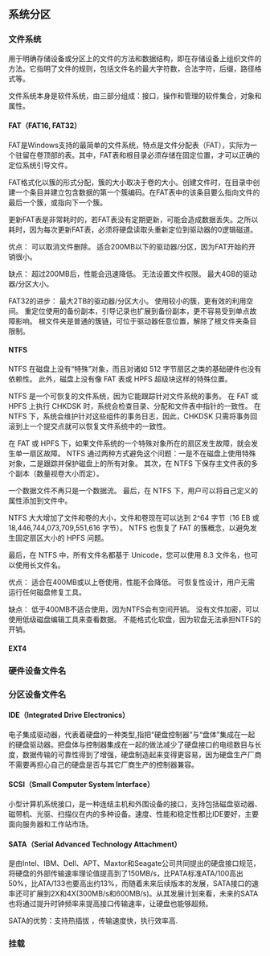 ## 系统分区

### 文件系统
用于明确存储设备或分区上的文件的方法和数据结构，即在存储设备上组织文件的方法。它指明了文件的规则，包括文件名的最大字符数，合法字符，后缀，路径格式等。

文件系统本身是软件系统，由三部分组成：接口，操作和管理的软件集合，对象和属性。


#### FAT（FAT16, FAT32）
FAT是Windows支持的最简单的文件系统，特点是文件分配表（FAT），实际为一个驻留在卷顶部的表。其中，FAT表和根目录必须存储在固定位置，才可以正确的定位系统引导文件。

FAT格式化以簇的形式分配，簇的大小取决于卷的大小。创建文件时，在目录中创建一个条目并建立包含数据的第一个簇编码。在FAT表中的该条目要么指向文件的最后一个簇，或指向下一个簇。

更新FAT表是非常耗时的，若FAT表没有定期更新，可能会造成数据丢失。之所以耗时，因为每次更新FAT表，必须将硬盘读取头重新定位到驱动器的0逻辑磁道。

优点：
可以取消文件删除。
适合200MB以下的驱动器/分区，因为FAT开始的开销很小。

缺点：
超过200MB后，性能会迅速降低。
无法设置文件权限。
最大4GB的驱动器/分区大小。

FAT32的进步：
最大2TB的驱动器/分区大小。
使用较小的簇，更有效的利用空间。
重定位使用的备份副本，引导记录也扩展到备份副本，更不容易受到单点故障影响。
根文件夹是普通的簇链，可位于驱动器任意位置，解除了根文件夹条目限制。

#### NTFS
NTFS 在磁盘上没有“特殊”对象，而且对诸如 512 字节扇区之类的基础硬件也没有依赖性。 此外，磁盘上没有像 FAT 表或 HPFS 超级块这样的特殊位置。

NTFS 是一个可恢复的文件系统，因为它能跟踪针对文件系统的事务。 在 FAT 或 HPFS 上执行 CHKDSK 时，系统会检查目录、分配和文件表中指针的一致性。 在 NTFS 下，系统会维护针对这些组件的事务日志，因此，CHKDSK 只需将事务回滚到上一个提交点就可以恢复文件系统中的一致性。

在 FAT 或 HPFS 下，如果文件系统的一个特殊对象所在的扇区发生故障，就会发生单一扇区故障。 NTFS 通过两种方式避免这个问题：一是不在磁盘上使用特殊对象，二是跟踪并保护磁盘上的所有对象。 其次，在 NTFS 下保存主文件表的多个副本（数量视卷大小而定）。

一个数据文件不再只是一个数据流。 最后，在 NTFS 下，用户可以将自己定义的属性添加到文件中。

NTFS 大大增加了文件和卷的大小，文件和卷现在可以达到 2^64 字节（16 EB 或 18,446,744,073,709,551,616 字节）。 NTFS 也恢复了 FAT 的簇概念，以避免发生固定扇区大小的 HPFS 问题。

最后，在 NTFS 中，所有文件名都基于 Unicode，您可以使用 8.3 文件名，也可以使用长文件名。

优点：
适合在400MB或以上卷使用，性能不会降低。
可恢复性设计，用户无需运行任何磁盘修复工具。

缺点：
低于400MB不适合使用，因为NTFS会有空间开销。
没有文件加密，可以使用低级磁盘编辑工具来查看数据。
不能格式化软盘，因为软盘无法承担NTFS的开销。

#### EXT4


### 硬件设备文件名



### 分区设备文件名




#### IDE（Integrated Drive Electronics）

电子集成驱动器，代表着硬盘的一种类型,指把“硬盘控制器”与“盘体”集成在一起的硬盘驱动器。把盘体与控制器集成在一起的做法减少了硬盘接口的电缆数目与长度，数据传输的可靠性得到了增强，硬盘制造起来变得更容易，因为硬盘生产厂商不需要再担心自己的硬盘是否与其它厂商生产的控制器兼容。

#### SCSI（Small Computer System Interface）

小型计算机系统接口，是一种连结主机和外围设备的接口，支持包括磁盘驱动器、磁带机、光驱、扫描仪在内的多种设备。速度、性能和稳定性都比IDE要好，主要面向服务器和工作站市场。 

#### SATA（Serial Advanced Technology Attachment）

是由Intel、IBM、Dell、APT、Maxtor和Seagate公司共同提出的硬盘接口规范，将硬盘的外部传输速率理论值提高到了150MB/s，比PATA标准ATA/100高出50%，比ATA/133也要高出约13%，而随着未来后续版本的发展，SATA接口的速率还可扩展到2X和4X(300MB/s和600MB/s)。从其发展计划来看，未来的SATA也将通过提升时钟频率来提高接口传输速率，让硬盘也能够超频。

SATA的优势：支持热插拔 ，传输速度快，执行效率高.

### 挂载